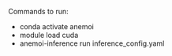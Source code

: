 Commands to run:

- conda activate anemoi
- module load cuda
- anemoi-inference run inference_config.yaml
